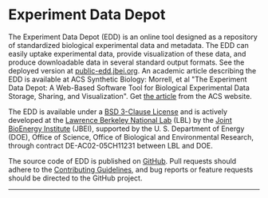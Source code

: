 # Experiment Data Depot

The Experiment Data Depot (EDD) is an online tool designed as a repository of
standardized biological experimental data and metadata. The EDD can easily
uptake experimental data, provide visualization of these data, and produce
downloadable data in several standard output formats. See the deployed version
at [public-edd.jbei.org][1]. An academic article describing the EDD is
available at ACS Synthetic Biology: Morrell, et al "The Experiment Data Depot:
A Web-Based Software Tool for Biological Experimental Data Storage, Sharing,
and Visualization". Get [the article][7] from the ACS website.

The EDD is available under a [BSD 3-Clause License][2] and is actively
developed at the [Lawrence Berkeley National Lab][3] (LBL) by the
[Joint BioEnergy Institute][4] (JBEI), supported by the U. S. Department of
Energy (DOE), Office of Science, Office of Biological and Environmental
Research, through contract DE-AC02-05CH11231 between LBL and DOE.

The source code of EDD is published on [GitHub][5]. Pull requests should adhere
to the [Contributing Guidelines][6], and bug reports or feature requests
should be directed to the GitHub project.

---

[1]: https://public-edd.jbei.org
[2]: LICENSE.txt
[3]: https://www.lbl.gov
[4]: https://www.jbei.org
[5]: https://github.com/JBEI/edd
[6]: Contributing.md
[7]: http://pubs.acs.org/doi/abs/10.1021/acssynbio.7b00204
